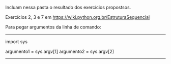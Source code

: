 Incluam nessa pasta o resultado dos exercícios propostsos.

Exercícios 2, 3 e 7 em https://wiki.python.org.br/EstruturaSequencial

Para pegar argumentos da linha de comando:

____________
import sys

argumento1 = sys.argv[1]
argumento2 = sys.argv[2]
______________
